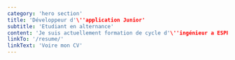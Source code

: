 ```yaml
---
category: 'hero section'
title: 'Développeur d'\''application Junior'
subtitle: 'Etudiant en alternance'
content: 'Je suis actuellement formation de cycle d'\''ingénieur a ESPRIT en alternance et j'\''occupe la poste de développeur d'\''application chez Vermeg.'
linkTo: '/resume/'
linkText: 'Voire mon CV'
---
```

